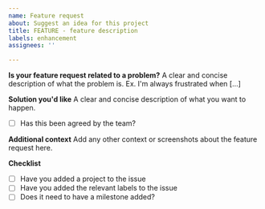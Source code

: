 ```yaml
---
name: Feature request
about: Suggest an idea for this project
title: FEATURE - feature description
labels: enhancement
assignees: ''

---
```


**Is your feature request related to a problem?**
A clear and concise description of what the problem is. Ex. I'm always frustrated when [...]

**Solution you'd like**
A clear and concise description of what you want to happen.
- [ ] Has this been agreed by the team?

**Additional context**
Add any other context or screenshots about the feature request here.

**Checklist**
- [ ] Have you added a project to the issue
- [ ] Have you added the relevant labels to the issue
- [ ] Does it need to have a milestone added?
